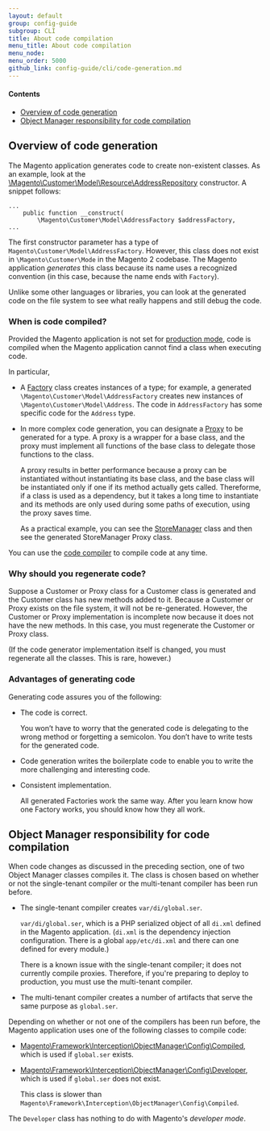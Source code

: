 ```yaml
---
layout: default
group: config-guide
subgroup: CLI
title: About code compilation
menu_title: About code compilation
menu_node: 
menu_order: 5000
github_link: config-guide/cli/code-generation.md
---
```


<!-- This topic should move to the PHP guide; it's here just so it can be reviewed. The purpose of this topic is to answer questions about details regarding how code compilation works. It should address Alan Storm's points from  https://github.com/magento/devdocs/issues/325 -->

#### Contents
*	<a href="#codegen-over">Overview of code generation</a>
*	<a href="#codegen-om">Object Manager responsibility for code compilation</a>

<h2 id="codegen-over">Overview of code generation</h2>
The Magento application generates code to create non-existent classes. As an example, look at the <a href="{{ site.mage2000url }}app/code/Magento/Customer/Model/Resource/AddressRepository.php" target="_blank">\Magento\Customer\Model\Resource\AddressRepository</a> constructor. A snippet follows:

	...
	    public function __construct(
	        \Magento\Customer\Model\AddressFactory $addressFactory,	
	...

The first constructor parameter has a type of `Magento\Customer\Model\AddressFactory`. However, this class does not exist in `\Magento\Customer\Mode` in the Magento 2 codebase. The Magento application *generates* this class because its name uses a recognized convention (in this case, because the name ends with `Factory`).

Unlike some other languages or libraries, you can look at the generated code on the file system to see what really happens and still debug the code.

<h3 id="codegen-over-when">When is code compiled?</h3>
Provided the Magento application is not set for <a href="{{ site.gdeurl }}config-guide/bootstrap/magento-modes.html#mode-production">production mode</a>, code is compiled when the Magento application cannot find a class when executing code.

In particular,

*	A <a href="{{ site.gdeurl }}extension-dev-guide/depend-inj.html#dep-inj-mod-type-fact">Factory</a> class creates instances of a type; for example, a generated <code>\Magento\Customer\Model\AddressFactory</code> creates new instances of <code>\Magento\Customer\Model\Address</code>. The code in <code>AddressFactory</code> has some specific code for the <code>Address</code> type.

*	In more complex code generation, you can designate a <a href="{{ site.gdeurl }}extension-dev-guide/depend-inj.html#dep-inj-preview-cons">Proxy</a> to be generated for a type.
A proxy is a wrapper for a base class, and the proxy must implement all functions of the base class to delegate those functions to the class. 

	A proxy results in better performance because a proxy can be instantiated without instantiating its base class, and the base class will be instantiated only if one if its method actually gets called. Thereforme, if a class is used as a dependency, but it takes a long time to instantiate and its methods are only used during some paths of execution, using the proxy saves time.

	As a practical example, you can see the <a href="{{ site.mage2000url }}app/code/Magento/Store/Model/StoreManager.php" target="_blank">StoreManager</a> class and then see the generated StoreManager Proxy class.

You can use the <a href="{{ site.gdeurl }}config-guide/cli/config-cli-subcommands-compiler.html">code compiler</a> to compile code at any time.

<h3 id="codegen-over-why">Why should you regenerate code?</h3>
Suppose a Customer or Proxy class for a Customer class is generated and the Customer class has new methods added to it. Because a Customer or Proxy exists on the file system, it will not be re-generated. However, the Customer or Proxy implementation is incomplete now because it does not have the new methods. In this case, you must regenerate the Customer or Proxy class.

(If the code generator implementation itself is changed, you must regenerate all the classes. This is rare, however.)

<h3 id="codegen-over-adv">Advantages of generating code</h3>
Generating code assures you of the following:

*	The code is correct.
	
	You won’t have to worry that the generated code is delegating to the wrong method or forgetting a semicolon. You don’t have to write tests for the generated code.
*	Code generation writes the boilerplate code to enable you to write the more challenging and interesting code.
*	Consistent implementation. 
	
	All generated Factories work the same way. After you learn know how one Factory works, you should know how they all work.

<h2 id="codegen-om">Object Manager responsibility for code compilation</h2>
When code changes as discussed in the preceding section, one of two Object Manager classes compiles it. The class is chosen based on whether or not the single-tenant compiler or the multi-tenant compiler has been run before.

*	The single-tenant compiler creates `var/di/global.ser`.

	`var/di/global.ser`, which is a PHP serialized object of all `di.xml` defined in the Magento application. (`di.xml` is the dependency injection configuration. There is a global `app/etc/di.xml` and there can one defined for every module.)

	<div class="bs-callout bs-callout-warning">
    	<p>There is a known issue with the single-tenant compiler; it does not currently compile proxies. Therefore, if you're preparing to deploy to production, you must use the multi-tenant compiler.</p>
	</div>

*	The multi-tenant compiler creates a number of artifacts that serve the same purpose as `global.ser`.

Depending on whether or not one of the compilers has been run before, the Magento application uses one of the following classes to compile code:

*	<a href="{{ site.mage2000url }}lib/internal/Magento/Framework/Interception/ObjectManager/Config/Compiled.php" target="_blank">Magento\Framework\Interception\ObjectManager\Config\Compiled</a>, which is used if `global.ser` exists.

*	<a href="{{ site.mage2000url }}lib/internal/Magento/Framework/Interception/ObjectManager/Config/Developer.php" target="_blank">Magento\Framework\Interception\ObjectManager\Config\Developer</a>, which is used if `global.ser` does not exist.

	This class is slower than `Magento\Framework\Interception\ObjectManager\Config\Compiled`.

<div class="bs-callout bs-callout-info" id="info">
<span class="glyphicon-class">
  <p>The <code>Developer</code> class has nothing to do with Magento's <em>developer mode</em>.</p></span>
</div>


